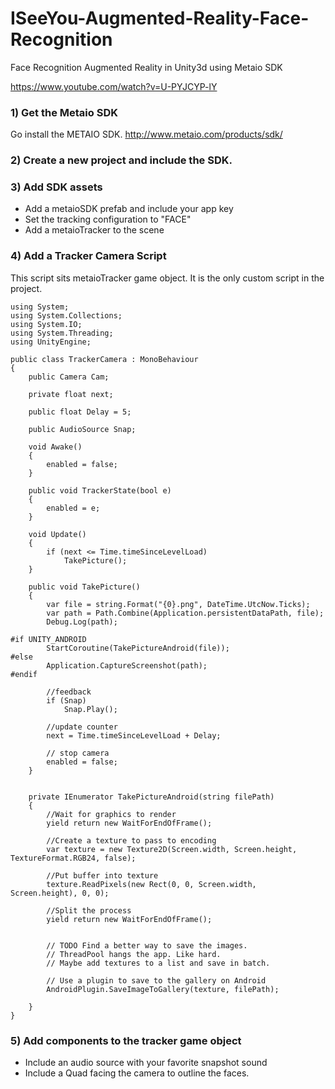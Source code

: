 # ISeeYou-Augmented-Reality-Face-Recognition
Face Recognition Augmented Reality in Unity3d using Metaio SDK

https://www.youtube.com/watch?v=U-PYJCYP-lY

### 1) Get the Metaio SDK
Go install the METAIO SDK.
http://www.metaio.com/products/sdk/

### 2) Create a new project and include the SDK.

### 3) Add SDK assets

- Add a metaioSDK prefab and include your app key
- Set the tracking configuration to "FACE"
- Add a metaioTracker to the scene

### 4) Add a Tracker Camera Script

This script sits metaioTracker game object. It is the only custom script in the project.

````
using System;
using System.Collections;
using System.IO;
using System.Threading;
using UnityEngine;

public class TrackerCamera : MonoBehaviour
{
    public Camera Cam;

    private float next;

    public float Delay = 5;

    public AudioSource Snap;

    void Awake()
    {
        enabled = false;
    }

    public void TrackerState(bool e)
    {
        enabled = e;
    }

    void Update()
    {
        if (next <= Time.timeSinceLevelLoad)
            TakePicture();
    }
  
    public void TakePicture()
    {
        var file = string.Format("{0}.png", DateTime.UtcNow.Ticks);
        var path = Path.Combine(Application.persistentDataPath, file);
        Debug.Log(path);

#if UNITY_ANDROID
        StartCoroutine(TakePictureAndroid(file));
#else
        Application.CaptureScreenshot(path);
#endif

        //feedback
        if (Snap)
            Snap.Play();

        //update counter
        next = Time.timeSinceLevelLoad + Delay;

        // stop camera
        enabled = false;
    }


    private IEnumerator TakePictureAndroid(string filePath)
    {
        //Wait for graphics to render
        yield return new WaitForEndOfFrame();

        //Create a texture to pass to encoding
        var texture = new Texture2D(Screen.width, Screen.height, TextureFormat.RGB24, false);

        //Put buffer into texture
        texture.ReadPixels(new Rect(0, 0, Screen.width, Screen.height), 0, 0);

        //Split the process
        yield return new WaitForEndOfFrame();


        // TODO Find a better way to save the images.
        // ThreadPool hangs the app. Like hard. 
        // Maybe add textures to a list and save in batch.

        // Use a plugin to save to the gallery on Android
        AndroidPlugin.SaveImageToGallery(texture, filePath);

    }
}

````

### 5) Add components to the tracker game object
- Include an audio source with your favorite snapshot sound
- Include a Quad facing the camera to outline the faces.
